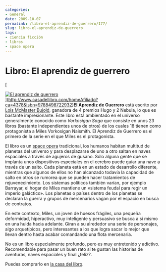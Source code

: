 ```yaml
---
categories:
- General
date: 2009-10-07
permalink: /libro-el-aprendiz-de-guerrero/177/
slug: libro-el-aprendiz-de-guerrero
tags:
- ciencia ficción
- libros
- space opera
---
```


# Libro: El aprendiz de guerrero

[<div class="ngg-gallery-singlepic-image ngg-left" style="max-width: 320px"> [ ![El aprendiz de guerrero](https://conocimientoabierto.es/wp-content/blogs.dir/16/files/galerias/enelblog/cache/aprendizguerrero.jpg-nggid016-ngg0dyn-320x240x100-00f0w010c010r110f110r010t010.jpg "El aprendiz de guerrero") ](https://conocimientoabierto.es/wp-content/blogs.dir/16/files/galerias/enelblog/aprendizguerrero.jpg) </div> ](http://www.casadellibro.com/homeAfiliado?ca=4378&isbn=9788498722932)**El Aprendiz de Guerrero** está escrito por [Lois McMaster Bujold](http://en.wikipedia.org/wiki/Lois_McMaster_Bujold), ganadora de 4 premios Hugo y 2 Nebula, lo que es bastante impresionante. Este libro está ambientado en el universo generalmente conocido como *Vorkosigan Saga* que consiste en unos 23 libros (bastante independientes unos de otros) de los cuales 18 tienen como protagonista a Miles Vorkosigan Naismith. El Aprendiz de Guerrero es el primero de la serie en el que Miles es el protagonista.

El libro es un [space opera](http://es.wikipedia.org/wiki/Space_opera) tradicional, los humanos habitan multitud de planetas del universo y para desplazarse de uno a otro saltan en naves espaciales a través de agujeros de gusano. Sólo alguna gente que se implanta unos dispositivos especiales en el cerebro puede guiar una nave a través de un salto. Cada planeta está en un estado de desarrollo diferente, mientras que algunos de ellos no han alcanzado todavía la capacidad de salto en otros se rumorea que se pueden hacer tratamientos de rejuvenecimiento. Los sistemas políticos también varían, por ejemplo Barrayar, el hogar de Miles mantiene un «sistema feudal para regir un imperio galáctico». Los planetas o países dentro de los planetas se declaran la guerra y grupos de mercenarios vagan por el espacio en busca de contratos.

En este contexto, Miles, un joven de huesos frágiles, una pequeña deformidad, hiperactivo, muy inteligente y persuasivo se busca a si mismo en una huida hacia adelante. Giran a su alrededor una serie de personajes, algo arquetípicos, pero interesantes a los que logra sacar lo mejor que llevan dentro hasta acabar comandando una flota mercenaria.

No es un libro especialmente profundo, pero es muy entretenido y adictivo. Recomendable para pasar un buen rato si te gustan las historias de aventuras, naves espaciales y final ¿feliz?.

Puedes comprarlo en [la casa del libro](http://www.casadellibro.com/homeAfiliado?ca=4378&isbn=9788498722932).